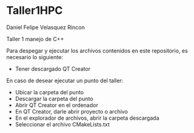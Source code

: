 # Taller1HPC
Daniel Felipe Velasquez Rincon 

Taller 1 manejo de C++

Para despegar y ejecutar los archivos contenidos en este repositorio, es necesario lo siguiente: 
* Tener descargado QT Creator

En caso de desear ejecutar un punto del taller: 
* Ubicar la carpeta del punto
* Descargar la carpeta del punto
* Abrir QT Creator en el ordenador
* En QT Creator, darle abrir proyecto o archivo
* En el explorador de archivos, abrir la carpeta descargada
* Seleccionar el archivo CMakeLists.txt
